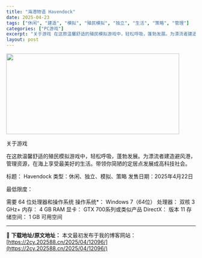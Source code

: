 ```yaml
---
title: "海港物语 Havendock"
date: 2025-04-23
tags: ["休闲", "建造", "模拟", "殖民模拟", "独立", "生活", "策略", "管理"]
categories: ["PC游戏"]
excerpt: "关于游戏 在这款温馨舒适的殖民模拟游戏中，轻松呼吸，蓬勃发展。为漂流者建造避风港，管理资源，在海上享受最美好的生活。带领你简陋的定居点发展成高科技社会。 标题： Havendock 类型：休闲、独立、模拟、策略 发售日期：2025年4月22日 最低限度： 需要 64 位处理器和操作系统 操作系统*：&hellip;"
layout: post
---
```


<img class="aligncenter size-full wp-image-12097" src="https://2cy.202588.cn/wp-content/uploads/2025/04/2025042314542813.webp" alt="" width="460" height="215" />

关于游戏

在这款温馨舒适的殖民模拟游戏中，轻松呼吸，蓬勃发展。为漂流者建造避风港，管理资源，在海上享受最美好的生活。带领你简陋的定居点发展成高科技社会。

标题： Havendock
类型：休闲、独立、模拟、策略
发售日期：2025年4月22日

最低限度：

需要 64 位处理器和操作系统
操作系统*： Windows 7（64位）
处理器： 双核 3 GHz+
内存： 4 GB RAM
显卡： GTX 700系列或类似产品
DirectX： 版本 11
存储空间： 1 GB 可用空间

---
📖 **下载地址/原文地址：** 本文最初发布于我的博客网站：[https://2cy.202588.cn/2025/04/12096/](https://2cy.202588.cn/2025/04/12096/)
